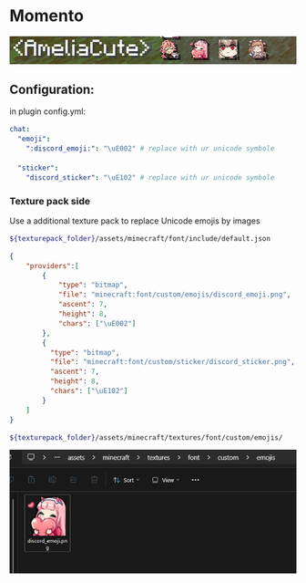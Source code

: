 # Momento

![](https://github.com/MignonPetitXelow/Momento/blob/main/.assets/exa1.png)

## Configuration:

in plugin config.yml:
```yml
chat:
  "emoji":
    ":discord_emoji:": "\uE002" # replace with ur unicode symbole
    
  "sticker":                    
    "discord_sticker": "\uE102" # replace with ur unicode symbole
```

### Texture pack side
Use a additional texture pack to replace Unicode emojis by images <br>
```bash
${texturepack_folder}/assets/minecraft/font/include/default.json
```
```json
{
    "providers":[
        {
            "type": "bitmap",
            "file": "minecraft:font/custom/emojis/discord_emoji.png",
            "ascent": 7,
            "height": 8,
            "chars": ["\uE002"]
        },
        {
          "type": "bitmap",
          "file": "minecraft:font/custom/sticker/discord_sticker.png",
          "ascent": 7,
          "height": 8,
          "chars": ["\uE102"]
        }
    ]
}
```
```bash
${texturepack_folder}/assets/minecraft/textures/font/custom/emojis/
```
![](https://github.com/MignonPetitXelow/Momento/blob/main/.assets/exa2.png)